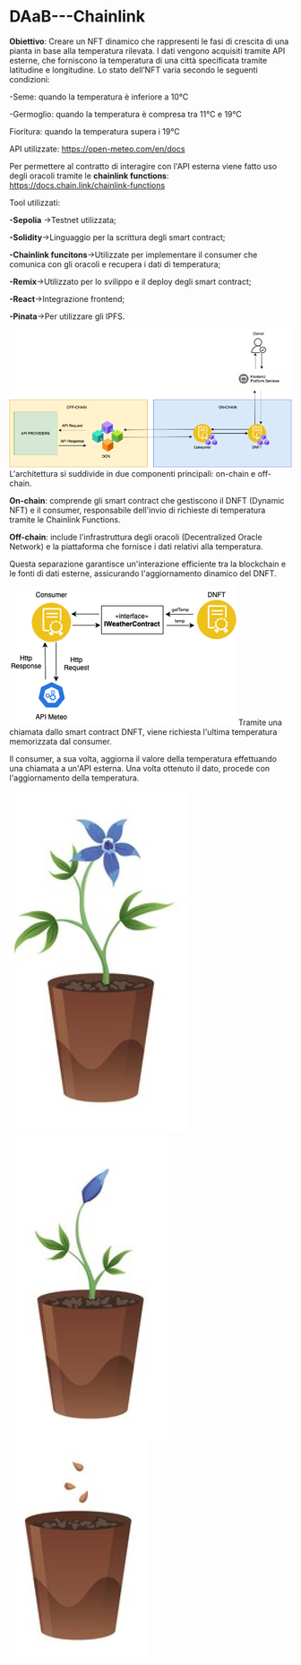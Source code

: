 # DAaB---Chainlink
**Obiettivo**: Creare un NFT dinamico che rappresenti le fasi di crescita di una pianta in base alla temperatura rilevata. I dati vengono acquisiti tramite API esterne, che forniscono la temperatura di una città specificata tramite latitudine e longitudine. Lo stato dell’NFT varia secondo le seguenti condizioni:

-Seme: quando la temperatura è inferiore a 10°C

-Germoglio: quando la temperatura è compresa tra 11°C e 19°C

Fioritura: quando la temperatura supera i 19°C


API utilizzate: https://open-meteo.com/en/docs


Per permettere al contratto di interagire con l'API esterna viene fatto uso degli oracoli tramite le **chainlink functions**: https://docs.chain.link/chainlink-functions

Tool utilizzati:


**-Sepolia** ->Testnet utilizzata;


**-Solidity**->Linguaggio per la scrittura degli smart contract;


**-Chainlink funcitons**->Utilizzate per implementare il consumer che comunica con gli oracoli e recupera i dati di temperatura;


**-Remix**->Utilizzato per lo svilippo e il deploy degli smart contract;


**-React**->Integrazione frontend;


**-Pinata**->Per utilizzare gli IPFS.




![alt text](https://github.com/Matteodeieso/Progetto---DAaB/blob/main/architectureV2.png)
L'architettura si suddivide in due componenti principali: on-chain e off-chain.


**On-chain**: comprende gli smart contract che gestiscono il DNFT (Dynamic NFT) e il consumer, responsabile dell'invio di richieste di temperatura tramite le Chainlink Functions.


**Off-chain**: include l'infrastruttura degli oracoli (Decentralized Oracle Network) e la piattaforma che fornisce i dati relativi alla temperatura.


Questa separazione garantisce un'interazione efficiente tra la blockchain e le fonti di dati esterne, assicurando l'aggiornamento dinamico del DNFT.



![alt text](https://github.com/Matteodeieso/Progetto---DAaB/blob/main/function.png)
Tramite una chiamata dallo smart contract DNFT, viene richiesta l'ultima temperatura memorizzata dal consumer.


Il consumer, a sua volta, aggiorna il valore della temperatura effettuando una chiamata a un'API esterna. Una volta ottenuto il dato, procede con l'aggiornamento della temperatura.



![alt text](https://github.com/Matteodeieso/Progetto---DAaB/blob/main/IPFS/fioritura.png)
![alt text](https://github.com/Matteodeieso/Progetto---DAaB/blob/main/IPFS/germoglio.png)
![alt text](https://github.com/Matteodeieso/Progetto---DAaB/blob/main/IPFS/seme.png)
